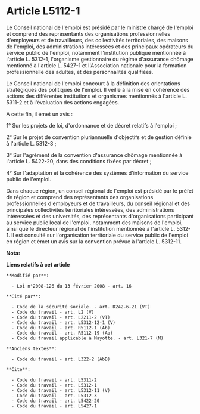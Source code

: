 # Article L5112-1

Le Conseil national de l'emploi est présidé par le ministre chargé de l'emploi et comprend des représentants des
organisations professionnelles d'employeurs et de travailleurs, des collectivités territoriales, des maisons de l'emploi, des
administrations intéressées et des principaux opérateurs du service public de l'emploi, notamment l'institution publique
mentionnée à l'article L. 5312-1, l'organisme gestionnaire du régime d'assurance chômage mentionné à l'article L. 5427-1 et
l'Association nationale pour la formation professionnelle des adultes, et des personnalités qualifiées. 

Le Conseil national de l'emploi concourt à la définition des orientations stratégiques des politiques de l'emploi. Il veille
à la mise en cohérence des actions des différentes institutions et organismes mentionnés à l'article L. 5311-2 et à
l'évaluation des actions engagées.

A cette fin, il émet un avis : 

1° Sur les projets de loi, d'ordonnance et de décret relatifs à l'emploi ; 

2° Sur le projet de convention pluriannuelle d'objectifs et de gestion définie à l'article L. 5312-3 ; 

3° Sur l'agrément de la convention d'assurance chômage mentionnée à l'article L. 5422-20, dans des conditions fixées par
décret ; 

4° Sur l'adaptation et la cohérence des systèmes d'information du service public de l'emploi. 

Dans chaque région, un conseil régional de l'emploi est présidé par le préfet de région et comprend des représentants des
organisations professionnelles d'employeurs et de travailleurs, du conseil régional et des principales collectivités
territoriales intéressées, des administrations intéressées et des universités, des représentants d'organisations participant
au service public local de l'emploi, notamment des maisons de l'emploi, ainsi que le directeur régional de l'institution
mentionnée à l'article L. 5312-1. Il est consulté sur l'organisation territoriale du service public de l'emploi en région et
émet un avis sur la convention prévue à l'article L. 5312-11.

**Nota:**



**Liens relatifs à cet article**

	**Modifié par**:

	  - Loi n°2008-126 du 13 février 2008 - art. 16

	**Cité par**:

	  - Code de la sécurité sociale. - art. D242-6-21 (VT)
	  - Code du travail - art. L2 (V)
	  - Code du travail - art. L2211-2 (VT)
	  - Code du travail - art. L5312-12-1 (V)
	  - Code du travail - art. R5112-1 (Ab)
	  - Code du travail - art. R5112-19 (Ab)
	  - Code du travail applicable à Mayotte. - art. L321-7 (M)

	**Anciens textes**:

	  - Code du travail - art. L322-2 (AbD)

	**Cite**:

	  - Code du travail - art. L5311-2
	  - Code du travail - art. L5312-1
	  - Code du travail - art. L5312-11 (V)
	  - Code du travail - art. L5312-3
	  - Code du travail - art. L5422-20
	  - Code du travail - art. L5427-1
